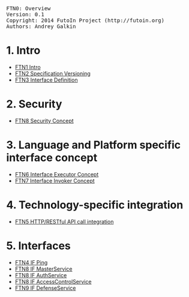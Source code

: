 <pre>
FTN0: Overview
Version: 0.1
Copyright: 2014 FutoIn Project (http://futoin.org)
Authors: Andrey Galkin
</pre>


# 1. Intro
* [FTN1 Intro](./ftn1\_intro.md)
* [FTN2 Specification Versioning](./ftn2\_spec\_versioning.md)
* [FTN3 Interface Definition](./ftn3\_iface\_definition.md)

# 2. Security
* [FTN8 Security Concept](./ftn8\_security\_concept.md)


# 3. Language and Platform specific interface concept
* [FTN6 Interface Executor Concept](./ftn6\_iface\_executor\_concept.md)
* [FTN7 Interface Invoker Concept](./ftn7\_iface\_invoker\_concept.md)

# 4. Technology-specific integration
* [FTN5 HTTP/RESTful API call integration](./ftn5\_iface\_http\_integration.md)

# 5. Interfaces
* [FTN4 IF Ping](./ftn4\_if\_ping.md)
* [FTN8 IF MasterService](./ftn8\_security\_concept.md)
* [FTN8 IF AuthService](./ftn8\_security\_concept.md)
* [FTN8 IF AccessControlService](./ftn8\_security\_concept.md)
* [FTN9 IF DefenseService](./ftn8\_security\_concept.md)
